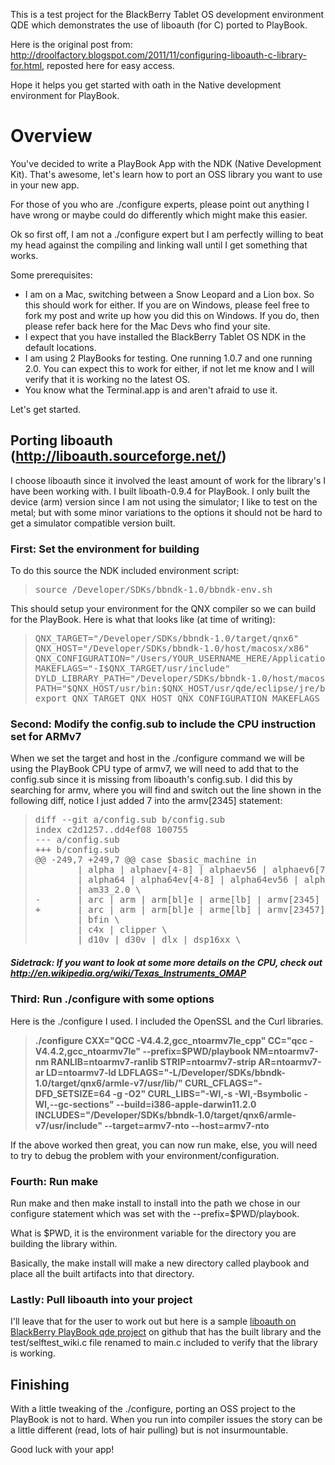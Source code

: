 This is a test project for the BlackBerry Tablet OS development environment QDE which demonstrates the use of liboauth (for C) ported to PlayBook.  

Here is the original post from: <a href="http://droolfactory.blogspot.com/2011/11/configuring-liboauth-c-library-for.html">http://droolfactory.blogspot.com/2011/11/configuring-liboauth-c-library-for.html</a>, reposted here for easy access.

Hope it helps you get started with oath in the Native development environment for PlayBook.

<h1>Overview</h1>

You've decided to write a PlayBook App with the NDK (Native Development Kit).  That's awesome, let's learn how to port an OSS library you want to use in your new app.

For those of you who are ./configure experts, please point out anything I have wrong or maybe could do differently which might make this easier.

Ok so first off, I am not a ./configure expert but I am perfectly willing to beat my head against the compiling and linking wall until I get something that works.

Some prerequisites:
<ul>
<li>I am on a Mac, switching between a Snow Leopard and a Lion box.  So this should work for either.  If you are on Windows, please feel free to fork my post and write up how you did this on Windows.  If you do, then please refer back here for the Mac Devs who find your site.
<li>I expect that you have installed the BlackBerry Tablet OS NDK in the default locations.
<li>I am using 2 PlayBooks for testing.  One running 1.0.7 and one running 2.0.  You can expect this to work for either, if not let me know and I will verify that it is working no the latest OS.
<li> You know what the Terminal.app is and aren't afraid to use it.
</ul>

Let's get started.

<h2>Porting liboauth (<a href="http://liboauth.sourceforge.net/">http://liboauth.sourceforge.net/</a>)</h2>

I choose liboauth since it involved the least amount of work for the library's I have been working with.  I built liboath-0.9.4 for PlayBook.  I only built the device (arm) version since I am not using the simulator; I like to test on the metal; but with some minor variations to the options it should not be hard to get a simulator compatible version built.

<h3>First: Set the environment for building</h3>

To do this source the NDK included environment script:
<blockquote><pre>source /Developer/SDKs/bbndk-1.0/bbndk-env.sh</pre>
</blockquote>
This should setup your environment for the QNX compiler so we can build for the PlayBook.  Here is what that looks like (at time of writing):
<blockquote><pre>QNX_TARGET="/Developer/SDKs/bbndk-1.0/target/qnx6"
QNX_HOST="/Developer/SDKs/bbndk-1.0/host/macosx/x86"
QNX_CONFIGURATION="/Users/YOUR_USERNAME_HERE/Applications/Library/Research In Motion/BlackBerry Native SDK"
MAKEFLAGS="-I$QNX_TARGET/usr/include"
DYLD_LIBRARY_PATH="/Developer/SDKs/bbndk-1.0/host/macosx/x86/usr/lib:$DYLD_LIBRARY_PATH"
PATH="$QNX_HOST/usr/bin:$QNX_HOST/usr/qde/eclipse/jre/bin:$PATH"
export QNX_TARGET QNX_HOST QNX_CONFIGURATION MAKEFLAGS DYLD_LIBRARY_PATH PATH</pre></blockquote>

<h3>Second: Modify the config.sub to include the CPU instruction set for ARMv7</h3>

When we set the target and host in the ./configure command we will be using the PlayBook CPU type of armv7, we will need to add that to the config.sub since it is missing from liboauth's config.sub.  I did this by searching for armv, where you will find and switch out the line shown in the following diff, notice I just added 7 into the armv[2345] statement:

<blockquote><pre>diff --git a/config.sub b/config.sub
index c2d1257..dd4ef08 100755
--- a/config.sub
+++ b/config.sub
@@ -249,7 +249,7 @@ case $basic_machine in
        | alpha | alphaev[4-8] | alphaev56 | alphaev6[78] | alphapca5[67] \
        | alpha64 | alpha64ev[4-8] | alpha64ev56 | alpha64ev6[78] | alpha64pca5[67] \
        | am33_2.0 \
-       | arc | arm | arm[bl]e | arme[lb] | armv[2345] | armv[345][lb] | avr | avr32 \
+       | arc | arm | arm[bl]e | arme[lb] | armv[23457] | armv[345][lb] | avr | avr32 \
        | bfin \
        | c4x | clipper \
        | d10v | d30v | dlx | dsp16xx \</pre></blockquote>

<h5>Sidetrack: If you want to look at some more details on the CPU, check out <a href="http://en.wikipedia.org/wiki/Texas_Instruments_OMAP">http://en.wikipedia.org/wiki/Texas_Instruments_OMAP</a></h5>

<h3>Third: Run ./configure with some options</h3>

Here is the ./configure I used.  I included the OpenSSL and the Curl libraries.

<blockquote><b>./configure CXX="QCC -V4.4.2,gcc_ntoarmv7le_cpp" CC="qcc -V4.4.2,gcc_ntoarmv7le" --prefix=$PWD/playbook NM=ntoarmv7-nm RANLIB=ntoarmv7-ranlib STRIP=ntoarmv7-strip AR=ntoarmv7-ar LD=ntoarmv7-ld LDFLAGS="-L/Developer/SDKs/bbndk-1.0/target/qnx6/armle-v7/usr/lib/" CURL_CFLAGS="-DFD_SETSIZE=64 -g -O2" CURL_LIBS="-Wl,-s -Wl,-Bsymbolic -Wl,--gc-sections" --build=i386-apple-darwin11.2.0  INCLUDES="/Developer/SDKs/bbndk-1.0/target/qnx6/armle-v7/usr/include" --target=armv7-nto --host=armv7-nto</b></blockquote>

If the above worked then great, you can now run make, else, you will need to try to debug the problem with your environment/configuration.

<h3>Fourth: Run make</h3>

Run make and then make install to install into the path we chose in our configure statement which was set with the --prefix=$PWD/playbook.  

What is $PWD, it is the environment variable for the directory you are building the library within.  

Basically, the make install will make a new directory called playbook and place all the built artifacts into that directory.

<h3>Lastly: Pull liboauth into your project</h3>

I'll leave that for the user to work out but here is a sample <a href="https://github.com/mthistle/liboauth-for-BlackBerry-PlayBook">liboauth on BlackBerry PlayBook qde project</a> on github that has the built library and the test/selftest_wiki.c file renamed to main.c included to verify that the library is working.

<h2>Finishing</h2>

With a little tweaking of the ./configure, porting an OSS project to the PlayBook is not to hard.  When you run into compiler issues the story can be a little different (read, lots of hair pulling) but is not insurmountable.

Good luck with your app!
